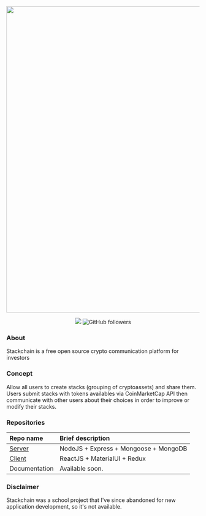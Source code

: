<p align="center">
  <img width="800" src="https://i.ibb.co/HYM6thc/Cover.png" />
</p>
<p align="center">
  <img src="https://img.shields.io/static/v1?label=Status&message=Development&color=blue">
  <img alt="GitHub followers" src="https://img.shields.io/github/followers/clnmlg?style=social">
</p>

### About

Stackchain is a free open source crypto communication platform for investors

### Concept
<p>Allow all users to create stacks (grouping of cryptoassets) and share them. Users submit stacks with tokens availables via CoinMarketCap API then communicate with other users about their choices in order to improve or modify their stacks.</p>

### Repositories

| Repo name | Brief description
| :--- | :--- |
| [Server](https://github.com/clnmlg/stackchain/tree/main/graphql) | NodeJS + Express + Mongoose + MongoDB
| [Client](https://github.com/clnmlg/stackchain/tree/main/client) | ReactJS + MaterialUI + Redux
| Documentation | Available soon.

### Disclaimer

Stackchain was a school project that I've since abandoned for new application development, so it's not available. 

